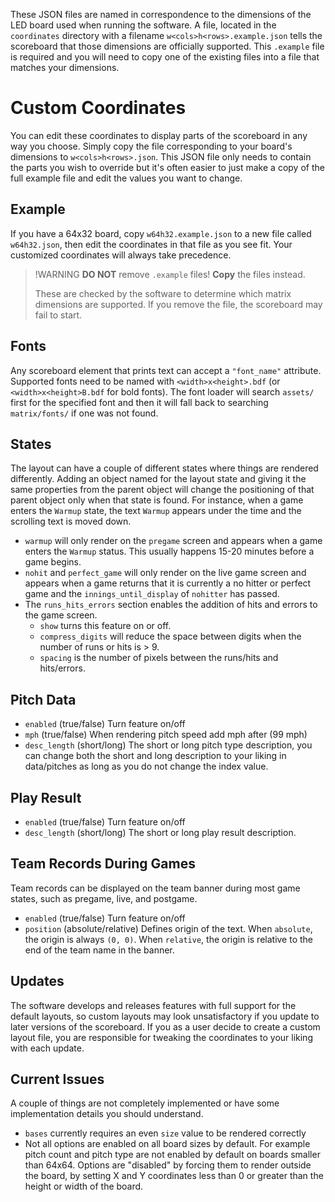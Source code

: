 These JSON files are named in correspondence to the dimensions of the LED board used when running the software. A file, located in the `coordinates` directory with a filename `w<cols>h<rows>.example.json` tells the scoreboard that those dimensions are officially supported. This `.example` file is required and you will need to copy one of the existing files into a file that matches your dimensions.

# Custom Coordinates
You can edit these coordinates to display parts of the scoreboard in any way you choose. Simply copy the file corresponding to your board's dimensions to `w<cols>h<rows>.json`. This JSON file only needs to contain the parts you wish to override but it's often easier to just make a copy of the full example file and edit the values you want to change.

## Example
If you have a 64x32 board, copy `w64h32.example.json` to a new file called `w64h32.json`, then edit the coordinates in that file as you see fit. Your customized coordinates will always take precedence.

>!WARNING
> **DO NOT** remove `.example` files! **Copy** the files instead.
>
> These are checked by the software to determine which matrix dimensions are supported. If you remove the file, the scoreboard may fail to start.

## Fonts
Any scoreboard element that prints text can accept a `"font_name"` attribute. Supported fonts need to be named with `<width>x<height>.bdf` (or `<width>x<height>B.bdf` for bold fonts). The font loader will search `assets/` first for the specified font and then it will fall back to searching `matrix/fonts/` if one was not found.

## States
The layout can have a couple of different states where things are rendered differently. Adding an object named for the layout state and giving it the same properties from the parent object will change the positioning of that parent object only when that state is found. For instance, when a game enters the `Warmup` state, the text `Warmup` appears under the time and the scrolling text is moved down.
* `warmup` will	only render on the `pregame` screen and appears when a game enters the `Warmup` status. This usually happens 15-20 minutes before a game begins.
* `nohit` and `perfect_game` will only render on the live game screen and appears when a game returns that it is currently a no hitter or perfect game and the `innings_until_display` of `nohitter` has passed.
* The `runs_hits_errors` section enables the addition of hits and errors to the game screen.  
  * `show` turns this feature on or off.
  * `compress_digits` will reduce the space between digits when the number of runs or hits is > 9.
  * `spacing` is the number of pixels between the runs/hits and hits/errors.

## Pitch Data
* `enabled` (true/false) Turn feature on/off
* `mph` (true/false) When rendering pitch speed add mph after (99 mph)
* `desc_length` (short/long) The short or long pitch type description, you can change both the short and long description to your liking in data/pitches as long as you do not change the index value.

## Play Result
* `enabled` (true/false) Turn feature on/off
* `desc_length` (short/long) The short or long play result description.

## Team Records During Games
Team records can be displayed on the team banner during most game states, such as pregame, live, and postgame.
* `enabled` (true/false) Turn feature on/off
* `position` (absolute/relative) Defines origin of the text. When `absolute`, the origin is always `(0, 0)`. When `relative`, the origin is relative to the end of the team name in the banner.

## Updates
The software develops and releases features with full support for the default layouts, so custom layouts may look unsatisfactory if you update to later versions of the scoreboard. If you as a user decide to create a custom layout file, you are responsible for tweaking the coordinates to your liking with each update.

## Current Issues
A couple of things are not completely implemented or have some implementation details you should understand.

* `bases` currently requires an even `size` value to be rendered correctly
* Not all options are enabled on all board sizes by default. For example pitch count and pitch type are not enabled by default on boards smaller than 64x64. Options are "disabled" by forcing them to render outside the board, by setting X and Y coordinates less than 0 or greater than the height or width of the board.

